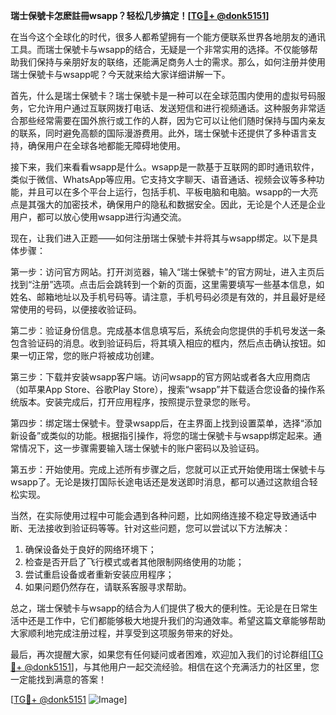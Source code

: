 **瑞士保號卡怎麽註冊wsapp？轻松几步搞定！[[TG💪+ @donk5151](https://t.me/s/donk5151)]**

在当今这个全球化的时代，很多人都希望拥有一个能方便联系世界各地朋友的通讯工具。而瑞士保號卡与wsapp的结合，无疑是一个非常实用的选择。不仅能够帮助我们保持与亲朋好友的联络，还能满足商务人士的需求。那么，如何注册并使用瑞士保號卡与wsapp呢？今天就来给大家详细讲解一下。

首先，什么是瑞士保號卡？瑞士保號卡是一种可以在全球范围内使用的虚拟号码服务，它允许用户通过互联网拨打电话、发送短信和进行视频通话。这种服务非常适合那些经常需要在国外旅行或工作的人群，因为它可以让他们随时保持与国内亲友的联系，同时避免高额的国际漫游费用。此外，瑞士保號卡还提供了多种语言支持，确保用户在全球各地都能无障碍地使用。

接下来，我们来看看wsapp是什么。wsapp是一款基于互联网的即时通讯软件，类似于微信、WhatsApp等应用。它支持文字聊天、语音通话、视频会议等多种功能，并且可以在多个平台上运行，包括手机、平板电脑和电脑。wsapp的一大亮点是其强大的加密技术，确保用户的隐私和数据安全。因此，无论是个人还是企业用户，都可以放心使用wsapp进行沟通交流。

现在，让我们进入正题——如何注册瑞士保號卡并将其与wsapp绑定。以下是具体步骤：

第一步：访问官方网站。打开浏览器，输入“瑞士保號卡”的官方网址，进入主页后找到“注册”选项。点击后会跳转到一个新的页面，这里需要填写一些基本信息，如姓名、邮箱地址以及手机号码等。请注意，手机号码必须是有效的，并且最好是经常使用的号码，以便接收验证码。

第二步：验证身份信息。完成基本信息填写后，系统会向您提供的手机号发送一条包含验证码的消息。收到验证码后，将其填入相应的框内，然后点击确认按钮。如果一切正常，您的账户将被成功创建。

第三步：下载并安装wsapp客户端。访问wsapp的官方网站或者各大应用商店（如苹果App Store、谷歌Play Store），搜索“wsapp”并下载适合您设备的操作系统版本。安装完成后，打开应用程序，按照提示登录您的账号。

第四步：绑定瑞士保號卡。登录wsapp后，在主界面上找到设置菜单，选择“添加新设备”或类似的功能。根据指引操作，将您的瑞士保號卡与wsapp绑定起来。通常情况下，这一步骤需要输入瑞士保號卡的账户密码以及验证码。

第五步：开始使用。完成上述所有步骤之后，您就可以正式开始使用瑞士保號卡与wsapp了。无论是拨打国际长途电话还是发送即时消息，都可以通过这款组合轻松实现。

当然，在实际使用过程中可能会遇到各种问题，比如网络连接不稳定导致通话中断、无法接收到验证码等等。针对这些问题，您可以尝试以下方法解决：

1. 确保设备处于良好的网络环境下；
2. 检查是否开启了飞行模式或者其他限制网络使用的功能；
3. 尝试重启设备或者重新安装应用程序；
4. 如果问题仍然存在，请联系客服寻求帮助。

总之，瑞士保號卡与wsapp的结合为人们提供了极大的便利性。无论是在日常生活中还是工作中，它们都能够极大地提升我们的沟通效率。希望这篇文章能够帮助大家顺利地完成注册过程，并享受到这项服务带来的好处。

最后，再次提醒大家，如果您有任何疑问或者困难，欢迎加入我们的讨论群组[[TG💪+ @donk5151](https://t.me/s/donk5151)]，与其他用户一起交流经验。相信在这个充满活力的社区里，您一定能找到满意的答案！

[[TG💪+ @donk5151](https://t.me/s/donk5151) ![Image](https://i.postimg.cc/rwNCRYN7/Snipaste-2025-04-30-17-27-05.png)]
